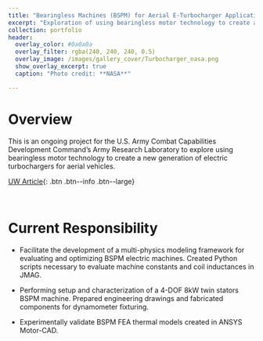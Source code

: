 ```yaml
---
title: "Bearingless Machines (BSPM) for Aerial E-Turbocharger Application"
excerpt: "Exploration of using bearingless motor technology to create a new generation of electric turbochargers for aerial vehicles."
collection: portfolio
header: 
  overlay_color: #0a0a0a
  overlay_filter: rgba(240, 240, 240, 0.5)
  overlay_image: /images/gallery_cover/Turbocharger_nasa.png
  show_overlay_excerpt: true	
  caption: "Photo credit: **NASA**"

---
```


# Overview
This is an ongoing project for the U.S. Army Combat Capabilities Development Command’s Army Research Laboratory to explore using bearingless motor technology to create a new generation of electric turbochargers for aerial vehicles.

[UW Article](https://engineering.wisc.edu/news/11-5m-army-funding-supports-aircraft-hybrid-electric-engine-research-at-uw-madison/){: .btn .btn--info .btn--large} 

<br>

# Current Responsibility
- Facilitate the development of a multi-physics modeling framework for evaluating and optimizing BSPM electric
machines. Created Python scripts necessary to evaluate machine constants and coil inductances in JMAG.

- Performing setup and characterization of a 4-DOF 8kW twin stators BSPM machine. Prepared engineering drawings
and fabricated components for dynamometer fixturing.

- Experimentally validate BSPM FEA thermal models created in ANSYS Motor-CAD.